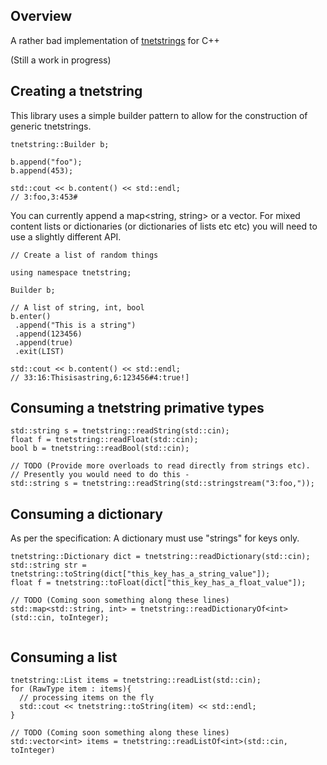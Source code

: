 ## Overview

A rather bad implementation of [tnetstrings](http://tnetstrings.org/) for C++ 

(Still a work in progress)

## Creating a tnetstring

This library uses a simple builder pattern to allow for the construction 
of generic tnetstrings. 

```
tnetstring::Builder b;

b.append("foo");
b.append(453); 

std::cout << b.content() << std::endl;
// 3:foo,3:453#

```

You can currently append a map<string, string> or a vector<string>. For 
mixed content lists or dictionaries (or dictionaries of lists etc etc) 
you will need to use a slightly different API. 

```
// Create a list of random things

using namespace tnetstring;

Builder b; 

// A list of string, int, bool
b.enter()
 .append("This is a string")
 .append(123456)
 .append(true)
 .exit(LIST)

std::cout << b.content() << std::endl;
// 33:16:Thisisastring,6:123456#4:true!]

```

## Consuming a tnetstring primative types

```
std::string s = tnetstring::readString(std::cin);
float f = tnetstring::readFloat(std::cin);
bool b = tnetstring::readBool(std::cin);

// TODO (Provide more overloads to read directly from strings etc).
// Presently you would need to do this - 
std::string s = tnetstring::readString(std::stringstream("3:foo,"));

```

## Consuming a dictionary 

As per the specification:  A dictionary must use "strings" for keys only. 

``` 
tnetstring::Dictionary dict = tnetstring::readDictionary(std::cin);
std::string str =  tnetstring::toString(dict["this_key_has_a_string_value"]);
float f = tnetstring::toFloat(dict["this_key_has_a_float_value"]);

// TODO (Coming soon something along these lines) 
std::map<std::string, int> = tnetstring::readDictionaryOf<int>(std::cin, toInteger);


```


## Consuming a list

```
tnetstring::List items = tnetstring::readList(std::cin);
for (RawType item : items){
  // processing items on the fly
  std::cout << tnetstring::toString(item) << std::endl;
}

// TODO (Coming soon something along these lines) 
std::vector<int> items = tnetstring::readListOf<int>(std::cin, toInteger) 
```







